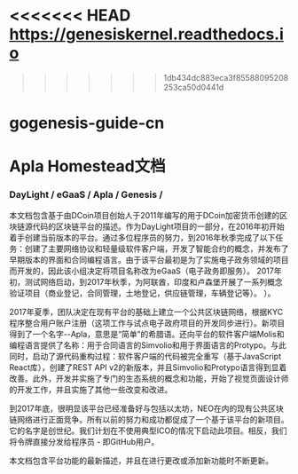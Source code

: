 <<<<<<< HEAD
https://genesiskernel.readthedocs.io
=======
>>>>>>> 1db434dc883eca3f85588095208253ca50d0441d
# gogenesis-guide-cn

# Apla Homestead文档
### DayLight / eGaaS / Apla / Genesis /

本文档包含基于由DCoin项目创始人于2011年编写的用于DCoin加密货币创建的区块链源代码的区块链平台的描述。作为DayLight项目的一部分，在2016年初开始着手创建当前版本的平台。通过多位程序员的努力，到2016年秋季完成了以下任务：创建了主要网络协议和轻量级软件客户端，开发了智能合约的概念，并发布了早期版本的界面和合同编程语言。由于该平台最初是为了实施电子政务领域的项目而开发的，因此该小组决定将项目名称改为eGaaS（电子政务即服务）。 2017年初，测试网络启动，到2017年秋季，为阿联酋，印度和卢森堡开展了一系列概念验证项目（商业登记，合同管理，土地登记，供应链管理，车辆登记等）。 ）。

2017年夏季，团队决定在现有平台的基础上建立一个公共区块链网络，根据KYC程序整合用户账户注册（这项工作与试点电子政府项目的开发同步进行）。新项目得到了一个名字--Apla，意思是“简单”的希腊语。还向平台的软件客户端Molis和编程语言提供了名称：用于合同语言的Simvolio和用于界面语言的Protypo。与此同时，启动了源代码重构过程：软件客户端的代码被完全重写（基于JavaScript React库），创建了REST API v2的新版本，并且Simvolio和Protypo语言得到显着改善。此外，开发并实施了专门的生态系统的概念和功能，开始了视觉页面设计师的开发工作，并且实施了其他一些改变和改进。

到2017年底，很明显该平台已经准备好与包括以太坊，NEO在内的现有公共区块链网络进行正面竞争。所有以前的努力和成功都促成了一个基于该平台的新项目。它的名字是创世纪。我们计划在不使用典型ICO的情况下启动此项目。相反，我们将令牌直接分发给程序员 - 即GitHub用户。

本文档包含平台功能的最新描述，并且在进行更改或添加新功能时不断更新。